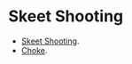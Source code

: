 # Skeet Shooting
* [Skeet Shooting](https://en.wikipedia.org/wiki/Skeet_shooting). 
* [Choke](https://en.wikipedia.org/wiki/Choke_(firearms)). 
